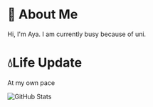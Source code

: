 # 🐥 About Me
 Hi, I'm Aya. I am currently busy because of uni.

# 💧Life Update
 At my own pace

![GitHub Stats](https://github-readme-stats.vercel.app/api/top-langs/?username=unripelo&theme=radical&show_icons=true&hide_border=true&layout=compact)
